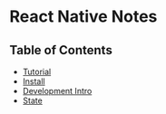 # React Native Notes
## Table of Contents
- [Tutorial](./Tutorial.md)
- [Install](./Install.md)
- [Development Intro](./DevelopmentIntro.md)
- [State](./State.md)